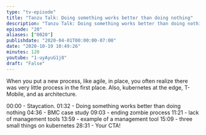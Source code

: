 ```yaml
---
type: "tv-episode"
title: "Tanzu Talk: Doing something works better than doing nothing"
description: "Tanzu Talk: Doing something works better than doing nothing"
episode: "20"
aliases: ["0020"]
publishdate: "2020-04-01T00:00:00-07:00"
date: "2020-10-19 10:49:26"
minutes: 120
youtube: "1-uyAyuG1j8"
draft: "False"
---
```


When you put a new process, like agile, in place, you often realize there was very little process in the first place. Also, kubernetes at the edge, T-Mobile, and as architecture.

00:00 - Staycation.
01:32 - Doing something works better than doing nothing
04:36 - BMC case study
09:03 - ending zombie process
11:21 - lack of management tools
13:59 - example of a management tool
15:09 - three small things on kubernetes
28:31 - Your CTA!
